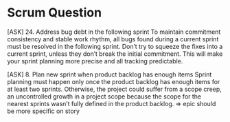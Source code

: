 # Scrum Question

[ASK] 24. Address bug debt in the following sprint
To maintain commitment consistency and stable work rhythm, all bugs found during a current sprint must be resolved in the following sprint. Don’t try to squeeze the fixes into a current sprint, unless they don’t break the initial commitment. This will make your sprint planning more precise and all tracking predictable.

[ASK] 8. Plan new sprint when product backlog has enough items
Sprint planning must happen only once the product backlog has enough items for at least two sprints. Otherwise, the project could suffer from a scope creep, an uncontrolled growth in a project scope because the scope for the nearest sprints wasn’t fully defined in the product backlog.
=> epic should be more specific on story
